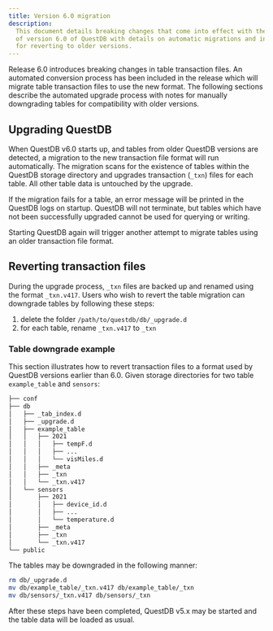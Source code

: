 ```yaml
---
title: Version 6.0 migration
description:
  This document details breaking changes that come into effect with the release
  of version 6.0 of QuestDB with details on automatic migrations and instruction
  for reverting to older versions.
---
```


Release 6.0 introduces breaking changes in table transaction files. An automated
conversion process has been included in the release which will migrate table
transaction files to use the new format. The following sections describe the
automated upgrade process with notes for manually downgrading tables for
compatibility with older versions.

## Upgrading QuestDB

When QuestDB v6.0 starts up, and tables from older QuestDB versions are
detected, a migration to the new transaction file format will run automatically.
The migration scans for the existence of tables within the QuestDB storage
directory and upgrades transaction (`_txn`) files for each table. All other
table data is untouched by the upgrade.

If the migration fails for a table, an error message will be printed in the
QuestDB logs on startup. QuestDB will not terminate, but tables which have not
been successfully upgraded cannot be used for querying or writing.

Starting QuestDB again will trigger another attempt to migrate tables using an
older transaction file format.

## Reverting transaction files

During the upgrade process, `_txn` files are backed up and renamed using the
format `_txn.v417`. Users who wish to revert the table migration can downgrade
tables by following these steps:

1. delete the folder `/path/to/questdb/db/_upgrade.d`
2. for each table, rename `_txn.v417` to `_txn`

### Table downgrade example

This section illustrates how to revert transaction files to a format used by
QuestDB versions earlier than 6.0. Given storage directories for two table
`example_table` and `sensors`:

```bash title="path/to/qdb"
├── conf
├── db
│   ├── _tab_index.d
│   ├── _upgrade.d
│   ├── example_table
│   │   ├── 2021
│   │   │   ├── tempF.d
│   │   │   ├── ...
│   │   │   └── visMiles.d
│   │   ├── _meta
│   │   ├── _txn
│   │   └── _txn.v417
│   └── sensors
│       ├── 2021
│       │   ├── device_id.d
│       │   ├── ...
│       │   └── temperature.d
│       ├── _meta
│       ├── _txn
│       └── _txn.v417
└── public
```

The tables may be downgraded in the following manner:

```bash
rm db/_upgrade.d
mv db/example_table/_txn.v417 db/example_table/_txn
mv db/sensors/_txn.v417 db/sensors/_txn
```

After these steps have been completed, QuestDB v5.x may be started and the table
data will be loaded as usual.

